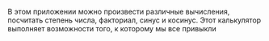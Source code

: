 В этом приложении можно произвести различные вычисления, посчитать степень числа, факториал, синус и косинус. Этот калькулятор выполняет возможности того, к которому мы все привыкли
